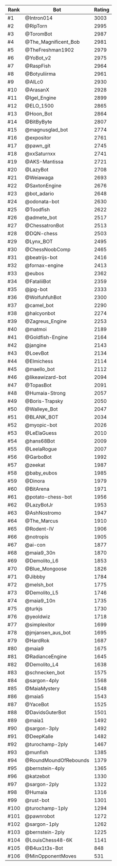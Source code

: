 Rank|Bot|Rating
---|---|---
#1|@Intron014|3003
#2|@RipTorn|2995
#3|@ToromBot|2987
#4|@The_Magnificent_Bob|2981
#5|@TheFreshman1902|2979
#6|@YoBot_v2|2975
#7|@RaspFish|2964
#8|@Botyuliirma|2961
#9|@AILc0|2930
#10|@ArasanX|2928
#11|@Igel_Engine|2899
#12|@ELO_1500|2865
#13|@Hoon_Bot|2864
#14|@BitByByte|2807
#15|@magnusglad_bot|2774
#16|@expositor|2761
#17|@pawn_git|2745
#18|@xxSaturnxx|2741
#19|@AKS-Mantissa|2721
#20|@LazyBot|2708
#21|@Weiawaga|2693
#22|@SaxtonEngine|2676
#23|@bot_adario|2648
#24|@odonata-bot|2630
#25|@Toodfish|2622
#26|@admete_bot|2517
#27|@ChessatronBot|2513
#28|@DQN-chess|2503
#29|@Lynx_BOT|2495
#30|@ChessNoobComp|2465
#31|@beatrijs-bot|2416
#32|@fornax-engine|2413
#33|@eubos|2362
#34|@FataliiBot|2359
#35|@jpg-bot|2333
#36|@WolfuhfuhBot|2300
#37|@camel_bot|2290
#38|@halcyonbot|2274
#39|@Zagreus_Engine|2253
#40|@matmoi|2189
#41|@Goldfish-Engine|2164
#42|@jangine|2143
#43|@LoevBot|2134
#44|@Elmichess|2114
#45|@maello_bot|2112
#46|@likeawizard-bot|2094
#47|@TopasBot|2091
#48|@Humaia-Strong|2057
#49|@Boris-Trapsky|2050
#50|@Walleye_Bot|2047
#51|@BLANK_BOT|2034
#52|@myopic-bot|2026
#53|@LeElaGuess|2010
#54|@hans68Bot|2009
#55|@LeelaRogue|2007
#56|@GarboBot|1992
#57|@zeekat|1987
#58|@baby_eubos|1985
#59|@Dinora|1979
#60|@BitArena|1971
#61|@potato-chess-bot|1956
#62|@LazyBotJr|1953
#63|@AshNostromo|1947
#64|@The_Marcus|1910
#65|@Rodent-IV|1906
#66|@notropis|1905
#67|@ai-con|1877
#68|@maia9_30n|1870
#69|@Demolito_L6|1853
#70|@Blue_Mongoose|1826
#71|@Jibbby|1784
#72|@melsh_bot|1775
#73|@Demolito_L5|1746
#74|@maia9_10n|1735
#75|@turkjs|1730
#76|@yeoldwiz|1718
#77|@simplexitor|1699
#78|@jmjansen_aus_bot|1695
#79|@HardRok|1687
#80|@maia9|1675
#81|@RadianceEngine|1645
#82|@Demolito_L4|1638
#83|@schnecken_bot|1575
#84|@sargon-4ply|1568
#85|@MaiaMystery|1548
#86|@maia5|1543
#87|@YaceBot|1525
#88|@DavidsGuterBot|1501
#89|@maia1|1492
#90|@sargon-3ply|1492
#91|@DeepKalle|1482
#92|@turochamp-2ply|1467
#93|@munfish|1385
#94|@RoundMoundOfRebounds|1379
#95|@bernstein-4ply|1365
#96|@katzebot|1330
#97|@sargon-2ply|1322
#98|@Humaia|1316
#99|@rust-bot|1301
#100|@turochamp-1ply|1294
#101|@pawnrobot|1272
#102|@sargon-1ply|1262
#103|@bernstein-2ply|1225
#104|@LouisChess48-6K|1141
#105|@B4ux1t3s-Bot|848
#106|@MinOpponentMoves|531
